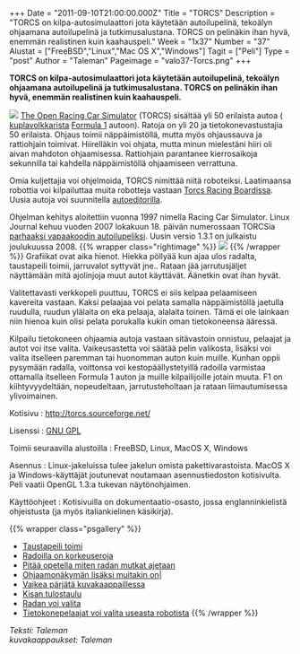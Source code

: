 +++
Date = "2011-09-10T21:00:00.000Z"
Title = "TORCS"
Description = "TORCS on kilpa-autosimulaattori jota käytetään autoilupelinä, tekoälyn ohjaamana autoilupelinä ja tutkimusalustana. TORCS on pelinäkin ihan hyvä, enemmän realistinen kuin kaahauspeli."
Week = "1x37"
Number = "37"
Alustat = ["FreeBSD","Linux","Mac OS X","Windows"]
Tagit = ["Peli"]
Type = "post"
Author = "Taleman"
Pageimage = "valo37-Torcs.png"
+++


**TORCS on kilpa-autosimulaattori jota käytetään autoilupelinä, tekoälyn
ohjaamana autoilupelinä ja tutkimusalustana. TORCS on pelinäkin ihan
hyvä, enemmän realistinen kuin kaahauspeli.**

![ ](/images/valo37-Torcs.png "fig:valo37-Torcs.png") [The Open Racing Car
Simulator](http://torcs.sourceforge.net) (TORCS) sisältää yli 50
erilaista autoa (
[kuplavolkkarista](http://fi.wikipedia.org/wiki/Volkswagen_Kupla)
[Formula 1](http://fi.wikipedia.org/wiki/Formula_1) autoon). Ratoja on
yli 20 ja tietokonevastustajia 50 erilaista. Ohjaus toimii
näppäimistöllä, mutta myös ohjaussauva ja rattiohjain toimivat.
Hiirelläkin voi ohjata, mutta minun mielestäni hiiri oli aivan mahdoton
ohjaamisessa. Rattiohjain parantanee kierrosaikoja sekunnilla tai
kahdella näppäimistöllä ohjaamiseen verrattuna.

Omia kuljettajia voi ohjelmoida, TORCS nimittää niitä roboteiksi.
Laatimaansa robottia voi kilpailuttaa muita robotteja vastaan [Torcs
Racing Boardissa](http://www.berniw.org/trb/). Uusia autoja voi
suunnitella
[autoeditorilla](http://usuarios.multimania.es/f1torcs/tcse/torcs_car_setup_editor.html).

Ohjelman kehitys aloitettiin vuonna 1997 nimella Racing Car Simulator.
Linux Journal kehuu vuoden 2007 lokakuun 18. päivän numerossaan TORCSia
[parhaaksi vapaakoodin
autoilupeliksi](http://www.linuxjournal.com/node/1000435). Uusin versio
1.3.1 on julkaistu joulukuussa 2008.
{{% wrapper class="rightimage" %}}
![ ](/images/Torcs-muokattu-kuva.png "fig:Torcs-muokattu-kuva.png")
{{% /wrapper %}}
Grafiikat ovat aika hienot. Hiekka pöllyää kun ajaa ulos radalta, taustapeili
toimii, jarruvalot syttyvät jne.. Rataan jää jarrutusjäljet näyttämään
mitä ajolinjoja muut autot käyttävät. Äänetkin ovat ihan hyvät.

Valitettavasti verkkopeli puuttuu, TORCS ei siis kelpaa pelaamiseen
kavereita vastaan. Kaksi pelaajaa voi pelata samalla näppäimistöllä
jaetulla ruudulla, ruudun ylälaita on eka pelaaja, alalaita toinen. Tämä
ei ole lainkaan niin hienoa kuin olisi pelata porukalla kukin oman
tietokoneensa ääressä.

Kilpailu tietokoneen ohjaamia autoja vastaan sitävastoin onnistuu,
pelaajat ja autot voi itse valita. Vaikeusastetta voi säätää pelin
valikosta, lisäksi voi valita itselleen paremman tai huonomman auton
kuin muille. Kunhan oppii pysymään radalla, voittonsa voi
kestopäällystetyillä radoilla varmistaa ottamalla itselleen Formula 1
auton ja muille kilpailijoille jotain muuta. F1 on kiihtyvyydeltään,
nopeudeltaan, jarrutusteholtaan ja rataan liimautumisessa ylivoimainen.

Kotisivu
:   <http://torcs.sourceforge.net/>

Lisenssi
:   [GNU GPL](GNU_GPL)

Toimii seuraavilla alustoilla
:   FreeBSD, Linux, MacOS X, Windows

Asennus
:   Linux-jakeluissa tulee jakelun omista pakettivarastoista. MacOS X ja
    Windows-käyttäjät joutunevat noutamaan asennustiedoston kotisivulta.
    Peli vaatii OpenGL 1.3:a tukevan näytönohjaimen.

Käyttöohjeet
:   Kotisivuilla on dokumentaatio-osasto, jossa englanninkielistä
    ohjeistusta (ja myös italiankielinen käsikirja).

{{% wrapper class="psgallery" %}}
-   [Taustapeili toimi](/images/Kuvakaappaus-Torcs-1.png)‎
-   [Radoilla on korkeuseroja](/images/Kuvakaappaus-Torcs-2.png)
-   [Pitää opetella miten radan mutkat ajetaan](/images/Kuvakaappaus-Torcs-3.png)‎
-   [Ohjaamonäkymän lisäksi muitakin on](/images/Kuvakaappaus-Torcs-4.png)‎|
-   [Vaikea pärjätä kuvakaappaillessa](/images/Kuvakaappaus-Torcs-5.png)‎
-   [Kisan tulostaulu](/images/Kuvakaappaus-Torcs-6.png)‎
-   [Radan voi valita](/images/Kuvakaappaus-Torcs-7.png)‎
-   [Tietokonepelaajat voi valita useasta robotista](/images/Kuvakaappaus-Torcs-8.png)‎
{{% /wrapper %}}

*Teksti: Taleman* <br />
*kuvakaappaukset: Taleman*


